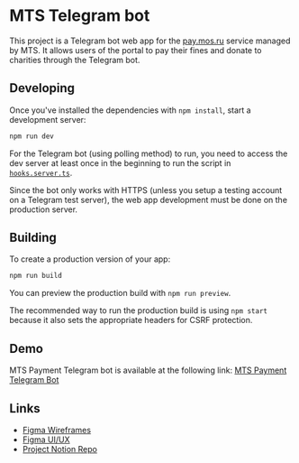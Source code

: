 # MTS Telegram bot

This project is a Telegram bot web app for the [pay.mos.ru](https://pay.mos.ru/) service managed by MTS.
It allows users of the portal to pay their fines and donate to charities through the Telegram bot.

## Developing

Once you've installed the dependencies with `npm install`, start a development server:

```bash
npm run dev
```

For the Telegram bot (using polling method) to run, you need to access the dev server at least once in the beginning to run the script in [`hooks.server.ts`](./src/hooks.server.ts).

Since the bot only works with HTTPS (unless you setup a testing account on a Telegram test server), the web app development must be done on the production server.

## Building

To create a production version of your app:

```bash
npm run build
```

You can preview the production build with `npm run preview`.

The recommended way to run the production build is using `npm start` because it also sets the appropriate headers for CSRF protection.

## Demo

MTS Payment Telegram bot is available at the following link: [MTS Payment Telegram Bot](https://t.me/mts_mos_pay_bot)

## Links

- [Figma Wireframes](https://www.figma.com/file/f0ipxQO7EQmMrSeXW0M6rV/MTS-Payment-Chatbot?t=RXGbWw3SsGixbyep-1)
- [Figma UI/UX](https://www.figma.com/file/mIyMUy1M3fvHMk0wtLGZje/MTS-Payment-Chatbot---HiFi-Design?t=RXGbWw3SsGixbyep-1)
- [Project Notion Repo](https://www.notion.so/guvictory/MTS-ChatBot-b2a3a8b3cb1c4c4eb9fa1d71f9acccdd)
